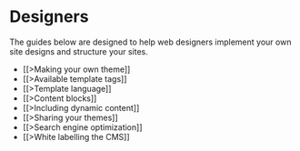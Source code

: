 # Designers

The guides below are designed to help web designers implement your own
site designs and structure your sites.

* [[>Making your own theme]]
* [[>Available template tags]]
* [[>Template language]]
* [[>Content blocks]]
* [[>Including dynamic content]]
* [[>Sharing your themes]]
* [[>Search engine optimization]]
* [[>White labelling the CMS]]
